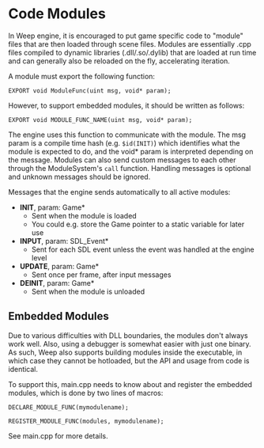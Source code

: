 Code Modules
============

In Weep engine, it is encouraged to put game specific code to "module" files that are then loaded through scene files. Modules are essentially .cpp files compiled to dynamic libraries (.dll/.so/.dylib) that are loaded at run time and can generally also be reloaded on the fly, accelerating iteration.

A module must export the following function:

	EXPORT void ModuleFunc(uint msg, void* param);

However, to support embedded modules, it should be written as follows:

	EXPORT void MODULE_FUNC_NAME(uint msg, void* param);

The engine uses this function to communicate with the module. The msg param is a compile time hash (e.g. `$id(INIT)`) which identifies what the module is expected to do, and the void* param is interpreted depending on the message. Modules can also send custom messages to each other through the ModuleSystem's `call` function. Handling messages is optional and unknown messages should be ignored.

Messages that the engine sends automatically to all active modules:

* **INIT**, param: Game*
	* Sent when the module is loaded
	* You could e.g. store the Game pointer to a static variable for later use
* **INPUT**, param: SDL_Event*
	* Sent for each SDL event unless the event was handled at the engine level
* **UPDATE**, param: Game*
	* Sent once per frame, after input messages
* **DEINIT**, param: Game*
	* Sent when the module is unloaded


Embedded Modules
----------------

Due to various difficulties with DLL boundaries, the modules don't always work well. Also, using a debugger is somewhat easier with just one binary.
As such, Weep also supports building modules inside the executable, in which case they cannot be hotloaded, but the API and usage from code is identical.

To support this, main.cpp needs to know about and register the embedded modules, which is done by two lines of macros:

	DECLARE_MODULE_FUNC(mymodulename);

	REGISTER_MODULE_FUNC(modules, mymodulename);

See main.cpp for more details.

